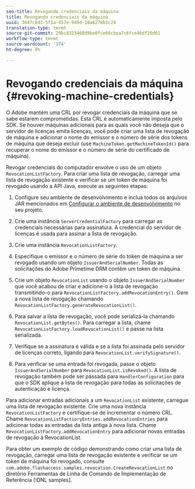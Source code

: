 ```yaml
---
seo-title: Revogando credenciais da máquina
title: Revogando credenciais da máquina
uuid: 3647c843-5f1a-457e-949d-10a6278b1c29
translation-type: tm+mt
source-git-commit: 29bc8323460d9be0fce66cbea7c6fce46df20d61
workflow-type: tm+mt
source-wordcount: '374'
ht-degree: 0%

---
```



# Revogando credenciais da máquina {#revoking-machine-credentials}

O Adobe mantém uma CRL por revogar credenciais da máquina que se sabe estarem comprometidas. Esta CRL é automaticamente imposta pelo SDK. Se houver máquinas adicionais para as quais você não deseja que o servidor de licenças emita licenças, você pode criar uma lista de revogação de máquina e adicionar o nome do emissor e o número de série dos tokens de máquina que deseja excluir (use `MachineToken.getMachineTokenId()` para recuperar o nome do emissor e o número de série do certificado de máquina).

Revogar credenciais do computador envolve o uso de um objeto `RevocationListFactory`. Para criar uma lista de revogação, carregar uma lista de revogação existente e verificar se um token de máquina foi revogado usando a API Java, execute as seguintes etapas:

1. Configure seu ambiente de desenvolvimento e inclua todos os arquivos JAR mencionados em [Configurar o ambiente de desenvolvimento](../../protecting-content/setting-up-the-sdk/setup-dev-env.md) no seu projeto.
1. Crie uma instância `ServerCredentialFactory` para carregar as credenciais necessárias para assinatura. A credencial do servidor de licenças é usada para assinar a lista de revogação.
1. Crie uma instância `RevocationListFactory`.
1. Especifique o emissor e o número de série do token de máquina a ser revogado usando um objeto `IssuerAndSerialNumber`. Todas as solicitações do Adobe Primetime DRM contêm um token de máquina.
1. Crie um objeto `RevocationList` usando o objeto `IssuerAndSerialNumber` que você acabou de criar e adicione-o à lista de revogação transmitindo-o para `RevocationListFactory.addRevocationEntry()`. Gere a nova lista de revogação chamando `RevocationListFactory.generateRevocationList()`.

1. Para salvar a lista de revogação, você pode serializá-la chamando `RevocationList.getBytes()`. Para carregar a lista, chame `RevocationListFactory.loadRevocationList()` e passe na lista serializada.

1. Verifique se a assinatura é válida e se a lista foi assinada pelo servidor de licenças correto, ligando para `RevocationList.verifySignature()`.
1. Para verificar se uma entrada foi revogada, passe o objeto `IssuerAndSerialNumber` para `RevocationList.isRevoked()`. A lista de revogação também pode ser passada para `HandlerConfiguration` para que o SDK aplique a lista de revogação para todas as solicitações de autenticação e licença.

Para adicionar entradas adicionais a um `RevocationList` existente, carregue uma lista de revogação existente. Crie uma nova instância `RevocationListFactory` e certifique-se de incrementar o número CRL. Chame `RevocationListFactioryEntries.addRevocationEntries` para adicionar todas as entradas da lista antiga à nova lista. Chame `RevocationListFactory.addRevocationEntry` para adicionar novas entradas de revogação à RevocationList.

Para obter um exemplo de código demonstrando como criar uma lista de revogação, carregar uma lista de revogação existente e verificar se um token de máquina foi revogado, consulte `com.adobe.flashaccess.samples.revocation.CreateRevocationList` no diretório Ferramentas de Linha de Comando de Implementação de Referência [!DNL samples].
